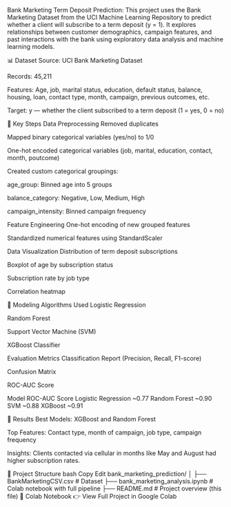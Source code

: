  Bank Marketing Term Deposit Prediction:
This project uses the Bank Marketing Dataset from the UCI Machine Learning Repository to predict whether a client will subscribe to a term deposit (y = 1). It explores relationships between customer demographics, campaign features, and past interactions with the bank using exploratory data analysis and machine learning models.

📊 Dataset
Source: UCI Bank Marketing Dataset

Records: 45,211

Features: Age, job, marital status, education, default status, balance, housing, loan, contact type, month, campaign, previous outcomes, etc.

Target: y — whether the client subscribed to a term deposit (1 = yes, 0 = no)

🔧 Key Steps
Data Preprocessing
Removed duplicates

Mapped binary categorical variables (yes/no) to 1/0

One-hot encoded categorical variables (job, marital, education, contact, month, poutcome)

Created custom categorical groupings:

age_group: Binned age into 5 groups

balance_category: Negative, Low, Medium, High

campaign_intensity: Binned campaign frequency

Feature Engineering
One-hot encoding of new grouped features

Standardized numerical features using StandardScaler

Data Visualization
Distribution of term deposit subscriptions

Boxplot of age by subscription status

Subscription rate by job type

Correlation heatmap

🤖 Modeling
Algorithms Used
Logistic Regression

Random Forest

Support Vector Machine (SVM)

XGBoost Classifier

Evaluation Metrics
Classification Report (Precision, Recall, F1-score)

Confusion Matrix

ROC-AUC Score

Model	ROC-AUC Score
Logistic Regression	~0.77
Random Forest	~0.90
SVM	~0.88
XGBoost	~0.91

🧠 Results
Best Models: XGBoost and Random Forest

Top Features: Contact type, month of campaign, job type, campaign frequency

Insights: Clients contacted via cellular in months like May and August had higher subscription rates.

📁 Project Structure
bash
Copy
Edit
bank_marketing_prediction/
│
├── BankMarketingCSV.csv           # Dataset
├── bank_marketing_analysis.ipynb  # Colab notebook with full pipeline
├── README.md                      # Project overview (this file)
🔗 Colab Notebook
👉 View Full Project in Google Colab
